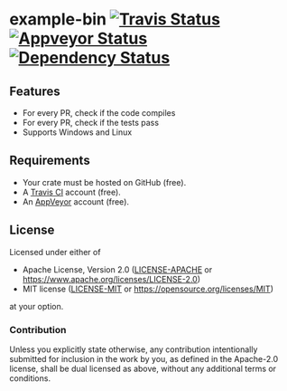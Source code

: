 example-bin
[![Travis Status](https://travis-ci.org/crate-ci/example-bin.svg?branch=master)](https://travis-ci.org/crate-ci/example-bin)
[![Appveyor Status](https://ci.appveyor.com/api/projects/status/27jbg88g4qnevp9x/branch/master?svg=true)](https://ci.appveyor.com/project/epage/example-bin/branch/master)
[![Dependency Status](https://dependencyci.com/github/crate-ci/example-bin/badge)](https://dependencyci.com/github/crate-ci/example-bin)
===========

## Features

- For every PR, check if the code compiles
- For every PR, check if the tests pass
- Supports Windows and Linux


## Requirements

- Your crate must be hosted on GitHub (free).
- A [Travis CI](https://travis-ci.org/) account (free).
- An [AppVeyor](https://www.appveyor.com/) account (free).

## License

Licensed under either of

- Apache License, Version 2.0 ([LICENSE-APACHE](LICENSE-APACHE) or
  https://www.apache.org/licenses/LICENSE-2.0)
- MIT license ([LICENSE-MIT](LICENSE-MIT) or https://opensource.org/licenses/MIT)

at your option.

### Contribution

Unless you explicitly state otherwise, any contribution intentionally submitted
for inclusion in the work by you, as defined in the Apache-2.0 license, shall be
dual licensed as above, without any additional terms or conditions.
